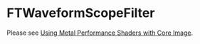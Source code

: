# FTWaveformScopeFilter

Please see [Using Metal Performance Shaders with Core Image](https://martinhering.me/post/using-metal-performance-shaders-with-core-image).
